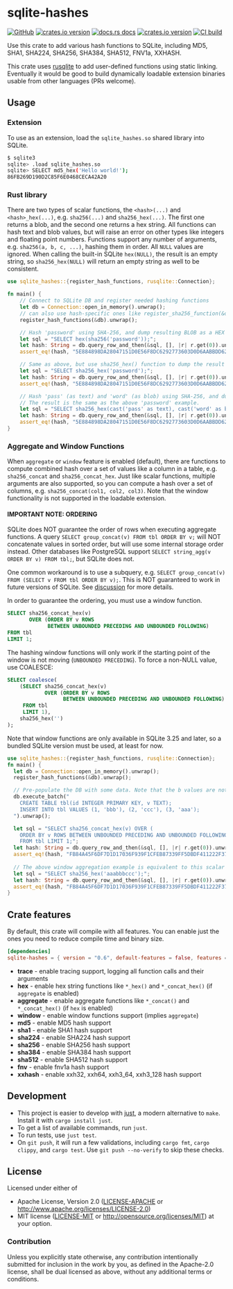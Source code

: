 # sqlite-hashes

[![GitHub](https://img.shields.io/badge/github-sqlite--hashes-8da0cb?logo=github)](https://github.com/nyurik/sqlite-hashes)
[![crates.io version](https://img.shields.io/crates/v/sqlite-hashes.svg)](https://crates.io/crates/sqlite-hashes)
[![docs.rs docs](https://docs.rs/sqlite-hashes/badge.svg)](https://docs.rs/sqlite-hashes)
[![crates.io version](https://img.shields.io/crates/l/sqlite-hashes.svg)](https://github.com/nyurik/sqlite-hashes/blob/main/LICENSE-APACHE)
[![CI build](https://github.com/nyurik/sqlite-hashes/actions/workflows/ci.yml/badge.svg)](https://github.com/nyurik/sqlite-hashes/actions)


Use this crate to add various hash functions to SQLite, including MD5, SHA1, SHA224, SHA256, SHA384, SHA512, FNV1a, XXHASH. 

This crate uses [rusqlite](https://crates.io/crates/rusqlite) to add user-defined functions using static linking. Eventually it would be good to build dynamically loadable extension binaries usable from other languages (PRs welcome).

## Usage

### Extension
To use as an extension, load the `sqlite_hashes.so` shared library into SQLite.

```bash
$ sqlite3
sqlite> .load sqlite_hashes.so
sqlite> SELECT md5_hex('Hello world!');
86FB269D190D2C85F6E0468CECA42A20
```

### Rust library

There are two types of scalar functions, the `<hash>(...)` and `<hash>_hex(...)`, e.g. `sha256(...)` and `sha256_hex(...)`. The first one returns a blob, and the second one returns a hex string.  All functions can hash text and blob values, but will raise an error on other types like integers and floating point numbers. Functions support any number of arguments, e.g. `sha256(a, b, c, ...)`, hashing them in order. All `NULL` values are ignored. When calling the built-in SQLite `hex(NULL)`, the result is an empty string, so `sha256_hex(NULL)` will return an empty string as well to be consistent.

```rust
use sqlite_hashes::{register_hash_functions, rusqlite::Connection};

fn main() {
    // Connect to SQLite DB and register needed hashing functions
    let db = Connection::open_in_memory().unwrap();
    // can also use hash-specific ones like register_sha256_function(&db)  
    register_hash_functions(&db).unwrap();

    // Hash 'password' using SHA-256, and dump resulting BLOB as a HEX string
    let sql = "SELECT hex(sha256('password'));";
    let hash: String = db.query_row_and_then(&sql, [], |r| r.get(0)).unwrap();
    assert_eq!(hash, "5E884898DA28047151D0E56F8DC6292773603D0D6AABBDD62A11EF721D1542D8");

    // Same as above, but use sha256_hex() function to dump the result as a HEX string directly
    let sql = "SELECT sha256_hex('password');";
    let hash: String = db.query_row_and_then(&sql, [], |r| r.get(0)).unwrap();
    assert_eq!(hash, "5E884898DA28047151D0E56F8DC6292773603D0D6AABBDD62A11EF721D1542D8");

    // Hash 'pass' (as text) and 'word' (as blob) using SHA-256, and dump it as a HEX string
    // The result is the same as the above 'password' example.
    let sql = "SELECT sha256_hex(cast('pass' as text), cast('word' as blob));";
    let hash: String = db.query_row_and_then(&sql, [], |r| r.get(0)).unwrap();
    assert_eq!(hash, "5E884898DA28047151D0E56F8DC6292773603D0D6AABBDD62A11EF721D1542D8");
}
```

### Aggregate and Window Functions
When `aggregate` or `window` feature is enabled (default), there are functions to compute combined hash over a set of values like a column in a table, e.g. `sha256_concat` and `sha256_concat_hex`. Just like scalar functions, multiple arguments are also supported, so you can compute a hash over a set of columns, e.g. `sha256_concat(col1, col2, col3)`. Note that the window functionality is not supported in the loadable extension.

#### IMPORTANT NOTE: ORDERING

SQLite does NOT guarantee the order of rows when executing aggregate functions. A query `SELECT group_concat(v) FROM tbl ORDER BY v;` will NOT concatenate values in sorted order, but will use some internal storage order instead. Other databases like PostgreSQL support `SELECT string_agg(v ORDER BY v) FROM tbl;`, but SQLite does not.

One common workaround is to use a subquery, e.g. `SELECT group_concat(v) FROM (SELECT v FROM tbl ORDER BY v);`. This is NOT guaranteed to work in future versions of SQLite. See [discussion](https://sqlite.org/forum/info/a49d9c4083b5350c) for more details.

In order to guarantee the ordering, you must use a window function. 

```sql
SELECT sha256_concat_hex(v)
       OVER (ORDER BY v ROWS
             BETWEEN UNBOUNDED PRECEDING AND UNBOUNDED FOLLOWING)
FROM tbl
LIMIT 1;
```

The hashing window functions will only work if the starting point of the window is not moving (`UNBOUNDED PRECEDING`). To force a non-NULL value, use COALESCE:

```sql
SELECT coalesce(
    (SELECT sha256_concat_hex(v)
            OVER (ORDER BY v ROWS
                  BETWEEN UNBOUNDED PRECEDING AND UNBOUNDED FOLLOWING)
     FROM tbl
     LIMIT 1),
    sha256_hex('')
);
```

Note that window functions are only available in SQLite 3.25 and later, so a bundled SQLite version must be used, at least for now.

```rust 
use sqlite_hashes::{register_hash_functions, rusqlite::Connection};
fn main() {
  let db = Connection::open_in_memory().unwrap();
  register_hash_functions(&db).unwrap();

  // Pre-populate the DB with some data. Note that the b values are not alphabetical.
  db.execute_batch("
    CREATE TABLE tbl(id INTEGER PRIMARY KEY, v TEXT);
    INSERT INTO tbl VALUES (1, 'bbb'), (2, 'ccc'), (3, 'aaa');
  ").unwrap();

  let sql = "SELECT sha256_concat_hex(v) OVER (
    ORDER BY v ROWS BETWEEN UNBOUNDED PRECEDING AND UNBOUNDED FOLLOWING)
    FROM tbl LIMIT 1;";
  let hash: String = db.query_row_and_then(&sql, [], |r| r.get(0)).unwrap();
  assert_eq!(hash, "FB84A45F6DF7D1D17036F939F1CFEB87339FF5DBDF411222F3762DD76779A287");
  
  // The above window aggregation example is equivalent to this scalar hash:
  let sql = "SELECT sha256_hex('aaabbbccc');";
  let hash: String = db.query_row_and_then(&sql, [], |r| r.get(0)).unwrap();
  assert_eq!(hash, "FB84A45F6DF7D1D17036F939F1CFEB87339FF5DBDF411222F3762DD76779A287");
}
```

## Crate features
By default, this crate will compile with all features. You can enable just the ones you need to reduce compile time and binary size.

```toml
[dependencies]
sqlite-hashes = { version = "0.6", default-features = false, features = ["hex", "window", "sha256"] }
``` 

* **trace** - enable tracing support, logging all function calls and their arguments
* **hex** - enable hex string functions like `*_hex()` and `*_concat_hex()` (if `aggregate` is enabled)
* **aggregate** - enable aggregate functions like `*_concat()` and `*_concat_hex()` (if `hex` is enabled)
* **window** - enable window functions support (implies `aggregate`)
* **md5** - enable MD5 hash support
* **sha1** - enable SHA1 hash support
* **sha224** - enable SHA224 hash support
* **sha256** - enable SHA256 hash support
* **sha384** - enable SHA384 hash support
* **sha512** - enable SHA512 hash support
* **fnv** - enable fnv1a hash support
* **xxhash** - enable xxh32, xxh64, xxh3_64, xxh3_128 hash support

## Development
* This project is easier to develop with [just](https://github.com/casey/just#readme), a modern alternative to `make`. Install it with `cargo install just`.
* To get a list of available commands, run `just`.
* To run tests, use `just test`.
* On `git push`, it will run a few validations, including `cargo fmt`, `cargo clippy`, and `cargo test`.  Use `git push --no-verify` to skip these checks.

## License

Licensed under either of

* Apache License, Version 2.0 ([LICENSE-APACHE](LICENSE-APACHE) or <http://www.apache.org/licenses/LICENSE-2.0>)
* MIT license ([LICENSE-MIT](LICENSE-MIT) or <http://opensource.org/licenses/MIT>)
  at your option.

### Contribution

Unless you explicitly state otherwise, any contribution intentionally
submitted for inclusion in the work by you, as defined in the
Apache-2.0 license, shall be dual licensed as above, without any
additional terms or conditions.
